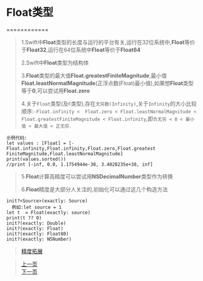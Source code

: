 
# Float类型
============

> 1.Swift中**Float**类型的长度与运行的平台有关,运行在32位系统中,**Float**等价于**Float32**,运行在64位系统中**Float**等价于**Float64**
> 
> 2.Swift中**Float**类型为结构体
> 
> 3.**Float**类型的最大值**Float.greatestFiniteMagnitude**,最小值**Float.leastNormalMagnitude**(正浮点数(Float)最小值),如果想**Float**类型等于**0**,可以尝试用**Float.zero**
> 
> 4.关于`Float`类型(及`F`类型),存在`无穷数(Infinity)`,关于`Infinity`的大小比较顺序:`-Float.infinity < 
  Float.zero < Float.leastNormalMagnitude < 
 Float.greatestFiniteMagnitude < Float.infinity`,即`负无穷 < 0 < 最小值 < 最大值 < 正无穷`.
>
	示例代码:
 	let values : [Float] = [-Float.infinity,Float.infinity,Float.zero,Float.greatest	FiniteMagnitude,Float.leastNormalMagnitude]
	print(values.sorted())
	//print [-inf, 0.0, 1.1754944e-38, 3.4028235e+38, inf]
	
> 
> 5.**Float**计算高精度可以尝试用**NSDecimalNumber**类型作为转换
> 
> 6.**Float**精度是大部分人关注的,初始化可以通过这几个构造方法
> 
> 
    init?<Source>(exactly: Source) 
      例如:let source = 1
    let t  = Float(exactly: source)
    print(t ?? 0)
    init?(exactly: Double)
    init?(exactly: Float)
    init?(exactly: Float80)
    init?(exactly: NSNumber)
> 
> 
> [精度拓展](./Code/NSDecimalNumber+YTExtension.swift)

> [上一页](1.1Int类型.md)  
> [下一页](1.3Double类型.md)
